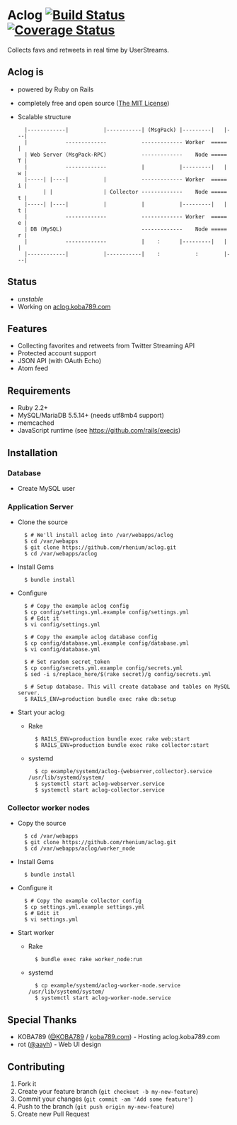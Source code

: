 # Aclog [![Build Status](https://travis-ci.org/rhenium/aclog.png?branch=master)](https://travis-ci.org/rhenium/aclog) [![Coverage Status](https://coveralls.io/repos/rhenium/aclog/badge.png)](https://coveralls.io/r/rhenium/aclog)
Collects favs and retweets in real time by UserStreams.

## Aclog is
* powered by Ruby on Rails
* completely free and open source ([The MIT License](https://github.com/rhenium/aclog/blob/master/LICENSE.txt))
* Scalable structure

        |------------|           |-----------| (MsgPack) |---------|   |---|
        |            -------------           ------------- Worker  =====   |
        | Web Server (MsgPack-RPC)           -------------    Node ===== T |
        |            -------------           |           |---------|   | w |
        |-----| |----|           |           ------------- Worker  ===== i |
              | |                | Collector -------------    Node ===== t |
        |-----| |----|           |           |           |---------|   | t |
        |            -------------           ------------- Worker  ===== e |
        | DB (MySQL)                         -------------    Node ===== r |
        |            -------------           |    :      |---------|   |   |
        |------------|           |-----------|    :           :        |---|

## Status
* *unstable*
* Working on [aclog.koba789.com](http://aclog.koba789.com)

## Features
* Collecting favorites and retweets from Twitter Streaming API
* Protected account support
* JSON API (with OAuth Echo)
* Atom feed

## Requirements
* Ruby 2.2+
* MySQL/MariaDB 5.5.14+ (needs utf8mb4 support)
* memcached
* JavaScript runtime (see https://github.com/rails/execjs)

## Installation
### Database
* Create MySQL user

### Application Server
* Clone the source

        $ # We'll install aclog into /var/webapps/aclog
        $ cd /var/webapps
        $ git clone https://github.com/rhenium/aclog.git
        $ cd /var/webapps/aclog

* Install Gems

        $ bundle install

* Configure

        $ # Copy the example aclog config
        $ cp config/settings.yml.example config/settings.yml
        $ # Edit it
        $ vi config/settings.yml

        $ # Copy the example aclog database config
        $ cp config/database.yml.example config/database.yml
        $ vi config/database.yml

        $ # Set random secret_token
        $ cp config/secrets.yml.example config/secrets.yml
        $ sed -i s/replace_here/$(rake secret)/g config/secrets.yml

        $ # Setup database. This will create database and tables on MySQL server.
        $ RAILS_ENV=production bundle exec rake db:setup

* Start your aclog

    * Rake

            $ RAILS_ENV=production bundle exec rake web:start
            $ RAILS_ENV=production bundle exec rake collector:start

    * systemd

            $ cp example/systemd/aclog-{webserver,collector}.service /usr/lib/systemd/system/
            $ systemctl start aclog-webserver.service
            $ systemctl start aclog-collector.service

### Collector worker nodes
* Copy the source

        $ cd /var/webapps
        $ git clone https://github.com/rhenium/aclog.git
        $ cd /var/webapps/aclog/worker_node

* Install Gems

        $ bundle install

* Configure it

        $ # Copy the example collector config
        $ cp settings.yml.example settings.yml
        $ # Edit it
        $ vi settings.yml

* Start worker

    * Rake

            $ bundle exec rake worker_node:run

    * systemd

            $ cp example/systemd/aclog-worker-node.service /usr/lib/systemd/system/
            $ systemctl start aclog-worker-node.service

## Special Thanks
* KOBA789 ([@KOBA789](https://twitter.com/KOBA789) / [koba789.com](http://koba789.com)) - Hosting aclog.koba789.com
* rot ([@aayh](https://twitter.com/aayh)) - Web UI design

## Contributing
1. Fork it
2. Create your feature branch (`git checkout -b my-new-feature`)
3. Commit your changes (`git commit -am 'Add some feature'`)
4. Push to the branch (`git push origin my-new-feature`)
5. Create new Pull Request
